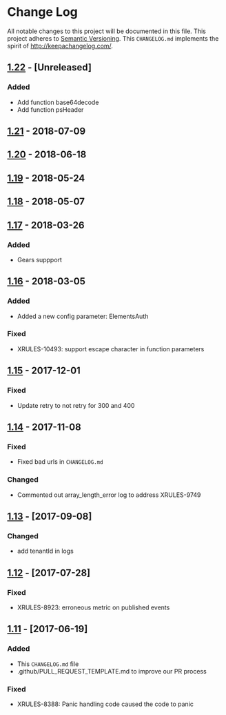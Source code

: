 # Change Log

All notable changes to this project will be documented in this file.
This project adheres to [Semantic Versioning](http://semver.org/).
This `CHANGELOG.md` implements the spirit of http://keepachangelog.com/.

## [1.22](https://github.com/Comcast/eel/compare/v1.21...dev) - [Unreleased]

### Added
* Add function base64decode
* Add function psHeader

## [1.21](https://github.com/Comcast/eel/compare/v1.20...v1.21) - 2018-07-09

## [1.20](https://github.com/Comcast/eel/compare/v1.19...v1.20) - 2018-06-18

## [1.19](https://github.com/Comcast/eel/compare/v1.18...v1.19) - 2018-05-24

## [1.18](https://github.com/Comcast/eel/compare/v1.17...v1.18) - 2018-05-07

## [1.17](https://github.com/Comcast/eel/compare/v1.16...v1.17) - 2018-03-26

### Added
* Gears suppport

## [1.16](https://github.com/Comcast/eel/compare/v1.15...v1.16) - 2018-03-05

### Added
* Added a new config parameter: ElementsAuth

### Fixed
* XRULES-10493: support escape character in function parameters

## [1.15](https://github.com/Comcast/eel/compare/v1.14...v1.15) - 2017-12-01

### Fixed
* Update retry to not retry for 300 and 400

## [1.14](https://github.com/Comcast/eel/compare/v1.13...v1.14) - 2017-11-08

### Fixed
* Fixed bad urls in `CHANGELOG.md`

### Changed
* Commented out array_length_error log to address XRULES-9749

## [1.13](https://github.com/Comcast/eel/compare/v1.12...v1.13) - [2017-09-08]

### Changed
* add tenantId in logs

## [1.12](https://github.com/Comcast/eel/compare/v1.11...v1.12) - [2017-07-28]

### Fixed
* XRULES-8923: erroneous metric on published events

## [1.11](https://github.com/Comcast/eel/compare/v1.10...v1.11) - [2017-06-19]

### Added
* This `CHANGELOG.md` file
* .github/PULL_REQUEST_TEMPLATE.md to improve our PR process

### Fixed
* XRULES-8388: Panic handling code caused the code to panic
